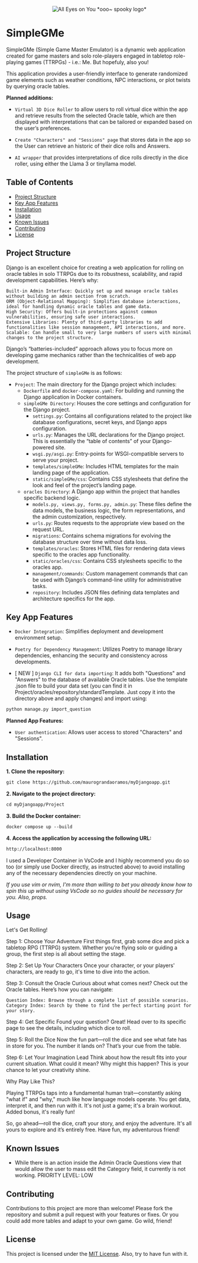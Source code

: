 <p align="center"> 
<img src="./OracleDice.png" alt="All Eyes on You">
*ooo~ spooky logo*
</p>

# SimpleGMe

SimpleGMe (Simple Game Master Emulator) is a dynamic web application created for game masters and solo role-players engaged in tabletop role-playing games (TTRPGs) - i.e.: Me. But hopefuly, also you! 

This application provides a user-friendly interface to generate randomized game elements such as weather conditions, NPC interactions, or plot twists by querying oracle tables. 

**Planned additions:**

- `Virtual 3D Dice Roller` to allow users to roll virtual dice within the app and retrieve results from the selected Oracle table, which are then displayed with interpretations that can be tailored or expanded based on the user’s preferences.

- `Create "Characters" and "Sessions" page` that stores data in the app so the User can retrieve an historic of their dice rolls and Answers.

- `AI wrapper` that provides interpretations of dice rolls directly in the dice roller, using either the Llama 3 or tinyllama model.

## Table of Contents

- [Project Structure](#project-structure)
- [Key App Features](#key-features)
- [Installation](#installation)
- [Usage](#usage)
- [Known Issues](#known-issues)
- [Contributing](#contributing)
- [License](#license)

## Project Structure

Django is an excellent choice for creating a web application for rolling on oracle tables in solo TTRPGs due to its robustness, scalability, and rapid development capabilities. Here’s why:

    Built-in Admin Interface: Quickly set up and manage oracle tables without building an admin section from scratch.
    ORM (Object-Relational Mapping): Simplifies database interactions, ideal for handling dynamic oracle tables and game data.
    High Security: Offers built-in protections against common vulnerabilities, ensuring safe user interactions.
    Extensive Libraries: Plenty of third-party libraries to add functionalities like session management, API interactions, and more.
    Scalable: Can handle small to very large numbers of users with minimal changes to the project structure.

Django’s “batteries-included” approach allows you to focus more on developing game mechanics rather than the technicalities of web app development.

The project structure of `simpleGMe` is as follows:

- `Project`: The main directory for the Django project which includes:
    - `Dockerfile` and `docker-compose.yaml`: For building and running the Django application in Docker containers.
    - `simpleGMe Directory`: Houses the core settings and configuration for the Django project.
        - `settings.py`: Contains all configurations related to the project like database configurations, secret keys, and Django apps configuration.
        - `urls.py`: Manages the URL declarations for the Django project. This is essentially the “table of contents” of your Django-powered site.
        - `wsgi.py/asgi.py`: Entry-points for WSGI-compatible servers to serve your project.
        - `templates/simpleGMe`: Includes HTML templates for the main landing page of the application.
        - `static/simpleGMe/css`: Contains CSS stylesheets that define the look and feel of the project’s landing page.
    - `oracles Directory`: A Django app within the project that handles specific backend logic.
        - `models.py, views.py, forms.py, admin.py`: These files define the data models, the business logic, the form representations, and the admin customization, respectively.
        - `urls.py`: Routes requests to the appropriate view based on the request URL.
        - `migrations`: Contains schema migrations for evolving the database structure over time without data loss.
        - `templates/oracles`: Stores HTML files for rendering data views specific to the oracles app functionality.
        - `static/oracles/css`: Contains CSS stylesheets specific to the oracles app.
        - `management/commands`: Custom management commands that can be used with Django’s command-line utility for administrative tasks.
        - `repository`: Includes JSON files defining data templates and architecture specifics for the app.

## Key App Features

- `Docker Integration`: Simplifies deployment and development environment setup.

- `Poetry for Dependency Management`: Utilizes Poetry to manage library dependencies, enhancing the security and consistency across developments.

- [ NEW ] `Django CLI for data importing`: It adds both "Questions" and "Answers" to the database of available Oracle tables. Use the template .json file to build your data set (you can find it in Project/oracles/repository/standardTemplate. Just copy it into the directory above and apply changes) and import using:
```markdown
python manage.py import_question
```

**Planned App Features:**

- `User authentication`: Allows user access to stored "Characters" and "Sessions".

## Installation

**1. Clone the repository:**

```markdown
git clone https://github.com/maurograndaoramos/myDjangoapp.git
```

**2. Navigate to the project directory:**

```markdown
cd myDjangoapp/Project
```

**3. Build the Docker container:**

```markdown
docker compose up --build
```

**4. Access the application by accessing the following URL:**

```markdown
http://localhost:8000
```

I used a Developer Container in VsCode and I highly recommend you do so too (or simply use Docker directly, as instructed above) to avoid installing any of the necessary dependencies directly on your machine.

*If you use vim or nvim, I'm more than willing to bet you already know how to spin this up without using VsCode so no guides should be necessary for you. Also, props.*

## Usage

Let's Get Rolling!

Step 1: Choose Your Adventure
First things first, grab some dice and pick a tabletop RPG (TTRPG) system. Whether you're flying solo or guiding a group, the first step is all about setting the stage.

Step 2: Set Up Your Characters
Once your character, or your players' characters, are ready to go, it's time to dive into the action.

Step 3: Consult the Oracle
Curious about what comes next? Check out the Oracle tables. Here’s how you can navigate:

    Question Index: Browse through a complete list of possible scenarios.
    Category Index: Search by theme to find the perfect starting point for your story.

Step 4: Get Specific
Found your question? Great! Head over to its specific page to see the details, including which dice to roll.

Step 5: Roll the Dice
Now the fun part—roll the dice and see what fate has in store for you. The number it lands on? That’s your cue from the table.

Step 6: Let Your Imagination Lead
Think about how the result fits into your current situation. What could it mean? Why might this happen? This is your chance to let your creativity shine.

Why Play Like This?

Playing TTRPGs taps into a fundamental human trait—constantly asking "what if" and "why," much like how language models operate. You get data, interpret it, and then run with it. It's not just a game; it's a brain workout. Added bonus, it's really fun!

So, go ahead—roll the dice, craft your story, and enjoy the adventure. It's all yours to explore and it’s entirely free. Have fun, my adventurous friend!

## Known Issues

- While there is an action inside the Admin Oracle Questions view that would allow the user to mass edit the Category field, it currently is not working. PRIORITY LEVEL: LOW

## Contributing

Contributions to this project are more than welcome! Please fork the repository and submit a pull request with your features or fixes. Or you could add more tables and adapt to your own game. Go wild, friend!

## License

This project is licensed under the [MIT License](LICENSE). Also, try to have fun with it.
